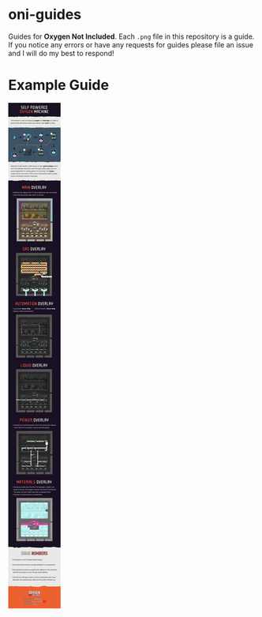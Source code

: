 # oni-guides

Guides for **Oxygen Not Included**. Each `.png` file in this repository is a guide. If you notice any errors or have any requests for guides please file an issue and I will do my best to respond!

# Example Guide

![Self Powered Oxygen Machine](self-powered-oxygen-machine.png)
